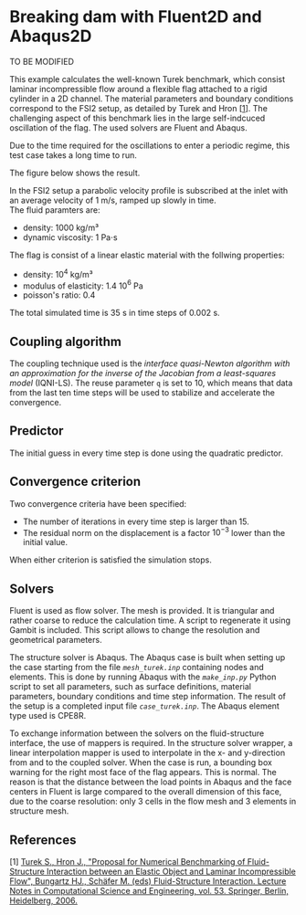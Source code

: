 # Breaking dam with Fluent2D and Abaqus2D


TO BE MODIFIED



This example calculates the well-known Turek benchmark, which consist laminar incompressible flow around a flexible flag attached to a rigid cylinder in a 2D channel.
The material parameters and boundary conditions correspond to the FSI2 setup, as detailed by Turek and Hron [[1](#1)].
The challenging aspect of this benchmark lies in the large self-indcuced oscillation of the flag.
The used solvers are Fluent and Abaqus.

Due to the time required for the oscillations to enter a periodic regime, this test case takes a long time to run.

The figure below shows the result.

In the FSI2 setup a parabolic velocity profile is subscribed at the inlet with an average velocity of 1 m/s, ramped up slowly in time.  
The fluid paramters are: 

-   density: 1000 kg/m³
-   dynamic viscosity: 1 Pa$\cdot$s

The flag is consist of a linear elastic material with the follwing properties:

-   density: 10$^4$ kg/m³
-   modulus of elasticity: 1.4 10$^6$ Pa
-   poisson's ratio: 0.4

The total simulated time is 35 s in time steps of 0.002 s.

## Coupling algorithm

The coupling technique used is the *interface quasi-Newton algorithm with an approximation for the inverse of the Jacobian from a least-squares model* (IQNI-LS).
The reuse parameter `q` is set to 10, which means that data from the last ten time steps will be used to stabilize and accelerate the convergence.

## Predictor

The initial guess in every time step is done using the quadratic predictor.

## Convergence criterion

Two convergence criteria have been specified:

-   The number of iterations in every time step is larger than 15.
-   The residual norm on the displacement is a factor $10^{-3}$ lower than the initial value.
 
When either criterion is satisfied the simulation stops.

## Solvers

Fluent is used as flow solver.
The mesh is provided. It is triangular and rather coarse to reduce the calculation time.
A script to regenerate it using Gambit is included. This script allows to change the resolution and geometrical parameters.

The structure solver is Abaqus.
The Abaqus case is built when setting up the case starting from the file *`mesh_turek.inp`* containing nodes and elements. 
This is done by running Abaqus with the *`make_inp.py`* Python script to set all parameters, such as surface definitions, material parameters, boundary conditions and time step information.
The result of the setup is a completed input file *`case_turek.inp`*.
The Abaqus element type used is CPE8R.

To exchange information between the solvers on the fluid-structure interface, the use of mappers is required.
In the structure solver wrapper, a linear interpolation mapper is used to interpolate in the x- and y-direction from and to the coupled solver.
When the case is run, a bounding box warning for the right most face of the flag appears.
This is normal.
The reason is that the distance between the load points in Abaqus and the face centers in Fluent is large compared to the overall dimension of this face, 
due to the coarse resolution: only 3 cells in the flow mesh and 3 elements in structure mesh.

## References
<a id="1">[1]</a> 
[Turek S., Hron J., "Proposal for Numerical Benchmarking of Fluid-Structure Interaction between an Elastic Object and Laminar Incompressible Flow", Bungartz HJ., Schäfer M. (eds) Fluid-Structure Interaction. Lecture Notes in Computational Science and Engineering, vol. 53. Springer, Berlin, Heidelberg, 2006.](https://doi.org/10.1007/3-540-34596-5_15)